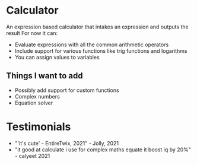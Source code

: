 # Calculator
 An expression based calculator that intakes an expression and outputs the result
 For now it can:
- Evaluate expressions with all the common arithmetic operators
- Include support for various functions like trig functions and logarithms 
- You can assign values to variables
 
## Things I want to add

 - Possibly add support for custom functions
 - Complex numbers
 - Equation solver


# Testimonials 
 - "'it's cute' - EntireTwix, 2021" - Jolly, 2021
 - "it good at calculate i use for complex maths equate it boost iq by 20%" - calyeet 2021
 
